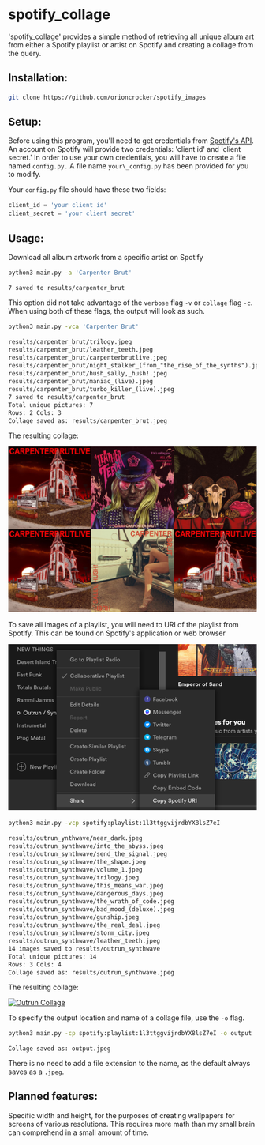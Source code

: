 # spotify\_collage
'spotify\_collage' provides a simple method of retrieving all unique album art from either a Spotify playlist or artist on Spotify and creating a collage from the query.

## Installation:
```bash
git clone https://github.com/orioncrocker/spotify_images
```

## Setup:
Before using this program, you'll need to get credentials from [Spotify's API](https://developer.spotify.com/documentation/web-api/quick-start/). An account on Spotify will provide two credentials: 'client id' and 'client secret.' In order to use your own credentials, you will have to create a file named `config.py.` A file name `your\_config.py` has been provided for you to modify.

Your `config.py` file should have these two fields:
```python
client_id = 'your client id'
client_secret = 'your client secret'
```

## Usage:
Download all album artwork from a specific artist on Spotify
```bash
python3 main.py -a 'Carpenter Brut'
```
```
7 saved to results/carpenter_brut
```

This option did not take advantage of the `verbose` flag `-v` or `collage` flag `-c`. When using both of these flags, the output will look as such.

```bash
python3 main.py -vca 'Carpenter Brut'
```
```
results/carpenter_brut/trilogy.jpeg
results/carpenter_brut/leather_teeth.jpeg
results/carpenter_brut/carpenterbrutlive.jpeg
results/carpenter_brut/night_stalker_(from_"the_rise_of_the_synths").jpeg
results/carpenter_brut/hush_sally,_hush!.jpeg
results/carpenter_brut/maniac_(live).jpeg
results/carpenter_brut/turbo_killer_(live).jpeg
7 saved to results/carpenter_brut
Total unique pictures: 7
Rows: 2	Cols: 3
Collage saved as: results/carpenter_brut.jpeg
```
The resulting collage:

[![Carpenter Brut Collage](examples/collage.jpeg)]()

To save all images of a playlist, you will need to URI of the playlist from Spotify. This can be found on Spotify's application or web browser

[![Example URI](examples/uri.png)]()

```bash
python3 main.py -vcp spotify:playlist:1l3ttggvijrdbYX8lsZ7eI
```
```
results/outrun_ynthwave/near_dark.jpeg
results/outrun_synthwave/into_the_abyss.jpeg
results/outrun_synthwave/send_the_signal.jpeg
results/outrun_synthwave/the_shape.jpeg
results/outrun_synthwave/volume_1.jpeg
results/outrun_synthwave/trilogy.jpeg
results/outrun_synthwave/this_means_war.jpeg
results/outrun_synthwave/dangerous_days.jpeg
results/outrun_synthwave/the_wrath_of_code.jpeg
results/outrun_synthwave/bad_mood_(deluxe).jpeg
results/outrun_synthwave/gunship.jpeg
results/outrun_synthwave/the_real_deal.jpeg
results/outrun_synthwave/storm_city.jpeg
results/outrun_synthwave/leather_teeth.jpeg
14 images saved to results/outrun_synthwave
Total unique pictures: 14
Rows: 3	Cols: 4
Collage saved as: results/outrun_synthwave.jpeg
```
The resulting collage:

[![Outrun Collage](exaples/outrun.jpeg)]()

To specify the output location and name of a collage file, use the `-o` flag.
```bash
python3 main.py -cp spotify:playlist:1l3ttggvijrdbYX8lsZ7eI -o output
```
```
Collage saved as: output.jpeg
```

There is no need to add a file extension to the name, as the default always saves as a `.jpeg`.

## Planned features:
Specific width and height, for the purposes of creating wallpapers for screens of various resolutions. This requires more math than my small brain can comprehend in a small amount of time.
